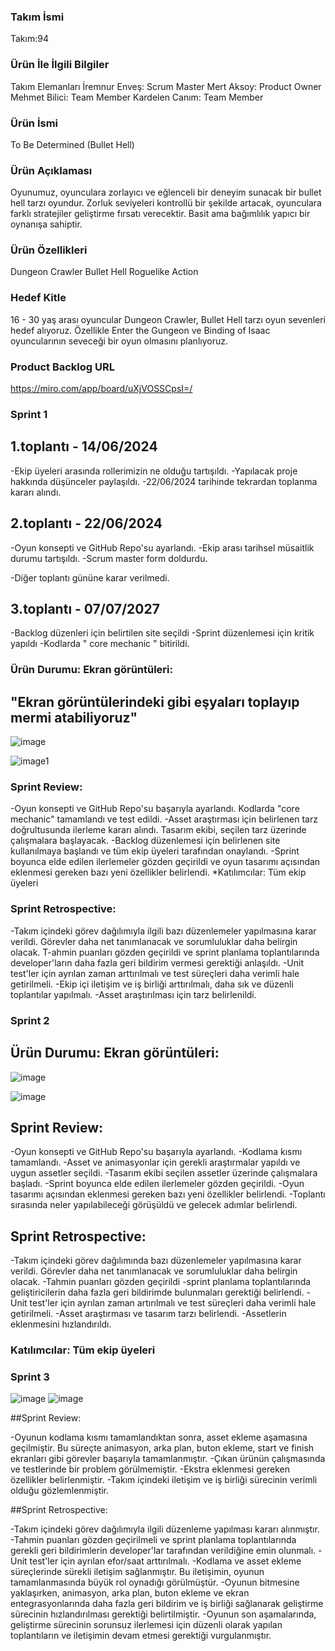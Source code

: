 ### Takım İsmi
Takım:94

### Ürün İle İlgili Bilgiler
Takım Elemanları
İremnur Enveş: Scrum Master
Mert Aksoy: Product Owner 
Mehmet Bilici: Team Member
Kardelen Canım: Team Member

### Ürün İsmi
To Be Determined (Bullet Hell)

### Ürün Açıklaması
Oyunumuz, oyunculara zorlayıcı ve eğlenceli bir deneyim sunacak bir bullet hell tarzı oyundur. Zorluk seviyeleri kontrollü bir şekilde artacak, oyunculara farklı stratejiler geliştirme fırsatı verecektir. Basit ama bağımlılık yapıcı bir oynanışa sahiptir.


### Ürün Özellikleri
Dungeon Crawler
Bullet Hell
Roguelike
Action


### Hedef Kitle

16 - 30 yaş arası oyuncular
Dungeon Crawler, Bullet Hell tarzı oyun sevenleri hedef alıyoruz. Özellikle Enter the Gungeon ve Binding of Isaac oyuncularının seveceği bir oyun olmasını planlıyoruz.



### Product Backlog URL
https://miro.com/app/board/uXjVOSSCpsI=/


### Sprint 1
## 1.toplantı - 14/06/2024

-Ekip üyeleri arasında rollerimizin ne olduğu tartışıldı.
-Yapılacak proje hakkında düşünceler paylaşıldı.
-22/06/2024 tarihinde tekrardan toplanma kararı alındı.

## 2.toplantı - 22/06/2024

-Oyun konsepti ve GitHub Repo'su ayarlandı.
-Ekip arası tarihsel müsaitlik durumu tartışıldı.
-Scrum master form doldurdu.

-Diğer toplantı gününe karar verilmedi.

## 3.toplantı - 07/07/2027

-Backlog düzenleri için belirtilen site seçildi
-Sprint düzenlemesi için kritik yapıldı
-Kodlarda " core mechanic " bitirildi.

### Ürün Durumu: Ekran görüntüleri:
## "Ekran görüntülerindeki gibi eşyaları toplayıp mermi atabiliyoruz"
![image](https://github.com/Fencer1919/BulletHell/assets/134067104/de538be5-be4a-4b43-bf1f-e7379fa30cab)

![image1](https://github.com/Fencer1919/BulletHell/assets/134067104/63bcb972-01de-4706-b77b-5bb99573e99a)

### Sprint Review:
-Oyun konsepti ve GitHub Repo'su başarıyla ayarlandı. Kodlarda "core mechanic" tamamlandı ve test edildi.
-Asset araştırması için belirlenen tarz doğrultusunda ilerleme kararı alındı. Tasarım ekibi, seçilen tarz üzerinde çalışmalara başlayacak.
-Backlog düzenlemesi için belirlenen site kullanılmaya başlandı ve tüm ekip üyeleri tarafından onaylandı.
-Sprint boyunca elde edilen ilerlemeler gözden geçirildi ve oyun tasarımı açısından eklenmesi gereken bazı yeni özellikler belirlendi.
*Katılımcılar: Tüm ekip üyeleri

### Sprint Retrospective:
-Takım içindeki görev dağılımıyla ilgili bazı düzenlemeler yapılmasına karar verildi. Görevler daha net tanımlanacak ve sorumluluklar daha belirgin olacak.
T-ahmin puanları gözden geçirildi ve sprint planlama toplantılarında developer'ların daha fazla geri bildirim vermesi gerektiği anlaşıldı.
-Unit test'ler için ayrılan zaman arttırılmalı ve test süreçleri daha verimli hale getirilmeli.
-Ekip içi iletişim ve iş birliği arttırılmalı, daha sık ve düzenli toplantılar yapılmalı.
-Asset araştırılması için tarz belirlenildi.

### Sprint 2 
## Ürün Durumu: Ekran görüntüleri:

![image](https://github.com/user-attachments/assets/44435e32-86fe-484a-bd30-ec4506cead28)

![image](https://github.com/user-attachments/assets/b17684e3-4984-42d0-bf74-f6c06d8b6b83)

## Sprint Review:
-Oyun konsepti ve GitHub Repo'su başarıyla ayarlandı. 
-Kodlama kısmı tamamlandı.
-Asset ve animasyonlar için gerekli araştırmalar yapıldı ve uygun assetler seçildi. 
-Tasarım ekibi seçilen assetler üzerinde çalışmalara başladı.
-Sprint boyunca elde edilen ilerlemeler gözden geçirildi. 
-Oyun tasarımı açısından eklenmesi gereken bazı yeni özellikler belirlendi.
-Toplantı sırasında neler yapılabileceği görüşüldü ve gelecek adımlar belirlendi.


## Sprint Retrospective:
-Takım içindeki görev dağılımında bazı düzenlemeler yapılmasına karar verildi. Görevler daha net tanımlanacak ve sorumluluklar daha belirgin olacak.
-Tahmin puanları gözden geçirildi 
-sprint planlama toplantılarında geliştiricilerin daha fazla geri bildirimde bulunmaları gerektiği belirlendi.
-Unit test'ler için ayrılan zaman artırılmalı ve test süreçleri daha verimli hale getirilmeli.
-Asset araştırması ve tasarım tarzı belirlendi.
-Assetlerin eklenmesini hızlandırıldı.

### Katılımcılar: Tüm ekip üyeleri


### Sprint 3 
![image](https://github.com/user-attachments/assets/3d4a23e6-4609-4bc2-9286-69d2688541a8)
![image](https://github.com/user-attachments/assets/3b5eb80f-535e-4ca6-99be-49936c56ea4d)

##Sprint Review:

-Oyunun kodlama kısmı tamamlandıktan sonra, asset ekleme aşamasına geçilmiştir. Bu süreçte animasyon, arka plan, buton ekleme, start ve finish ekranları gibi görevler başarıyla tamamlanmıştır.
-Çıkan ürünün çalışmasında ve testlerinde bir problem görülmemiştir.
-Ekstra eklenmesi gereken özellikler belirlenmiştir.
-Takım içindeki iletişim ve iş birliği sürecinin verimli olduğu gözlemlenmiştir.

##Sprint Retrospective:

-Takım içindeki görev dağılımıyla ilgili düzenleme yapılması kararı alınmıştır.
-Tahmin puanları gözden geçirilmeli ve sprint planlama toplantılarında gerekli geri bildirimlerin developer'lar tarafından verildiğine emin olunmalı.
-Unit test'ler için ayrılan efor/saat arttırılmalı.
-Kodlama ve asset ekleme süreçlerinde sürekli iletişim sağlanmıştır. Bu iletişimin, oyunun tamamlanmasında büyük rol oynadığı görülmüştür.
-Oyunun bitmesine yaklaşırken, animasyon, arka plan, buton ekleme ve ekran entegrasyonlarında daha fazla geri bildirim ve iş birliği sağlanarak geliştirme sürecinin hızlandırılması gerektiği belirtilmiştir.
-Oyunun son aşamalarında, geliştirme sürecinin sorunsuz ilerlemesi için düzenli olarak yapılan toplantıların ve iletişimin devam etmesi gerektiği vurgulanmıştır.









